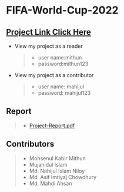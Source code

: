 # FIFA-World-Cup-2022 

## [Project Link Click Here](https://apex.oracle.com/pls/apex/r/project_302-_2_/fifa221/home?session=105645115146535)

- View my project as a reader
    > - user name:mithun
    > - password:mithun123
- View my project as a contributor
    > - user name: mahijul
    > - password: mahijul123
   

## Report
> - [Project-Report.pdf](https://drive.google.com/file/d/1iKbuJaSzbvvx3TAj-3MiZF6hLpo_fCNm/view?usp=sharing)

## Contributors
> - Mohsenul Kabir Mithun
> - Mujahidul Islam
> - Md. Nahijul Islam Niloy
> - Md. Asif Imtiyaj Chowdhury
> - Md. Mahdi Ahsan
